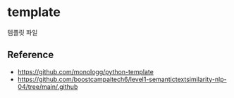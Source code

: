 # template

템플릿 파일


## Reference

- https://github.com/monologg/python-template
- https://github.com/boostcampaitech6/level1-semantictextsimilarity-nlp-04/tree/main/.github
